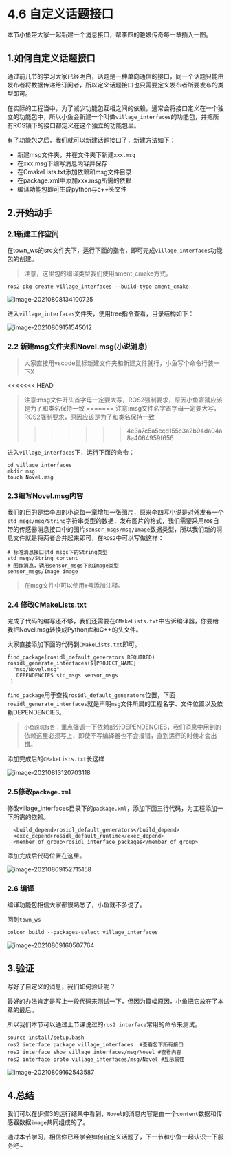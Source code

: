 # 4.6 自定义话题接口

本节小鱼带大家一起新建一个消息接口，帮李四的艳娘传奇每一章插入一图。

## 1.如何自定义话题接口

通过前几节的学习大家已经明白，话题是一种单向通信的接口，同一个话题只能由发布者将数据传递给订阅者，所以定义话题接口也只需要定义发布者所要发布的类型即可。

在实际的工程当中，为了减少功能包互相之间的依赖，通常会将接口定义在一个独立的功能包中，所以小鱼会新建一个叫做`village_interfaces`的功能包，并把所有ROS镇下的接口都定义在这个独立的功能包里。

有了功能包之后，我们就可以新建话题接口了，新建方法如下：

- 新建msg文件夹，并在文件夹下新建`xxx.msg`
- 在xxx.msg下编写消息内容并保存
- 在CmakeLists.txt添加依赖和msg文件目录
- 在package.xml中添加xxx.msg所需的依赖
- 编译功能包即可生成python与c++头文件



## 2.开始动手

### 2.1新建工作空间

在town_ws的src文件夹下，运行下面的指令，即可完成`village_interfaces`功能包的创建。

>  注意，这里包的编译类型我们使用ament_cmake方式。

```
ros2 pkg create village_interfaces --build-type ament_cmake 
```

![image-20210808134100725](4.6ROS2自定义话题接口/imgs/image-20210808134100725.png)

进入`village_interfaces`文件夹，使用tree指令查看，目录结构如下：

![image-20210809151545012](4.6ROS2自定义话题接口/imgs/image-20210809151545012.png)

### 2.2 新建msg文件夹和Novel.msg(小说消息)

> 大家直接用vscode鼠标新建文件夹和新建文件就行，小鱼写个命令行装一下X
>
<<<<<<< HEAD
> 注意:msg文件开头首字母一定要大写，ROS2强制要求，原因小鱼盲猜应该是为了和类名保持一致
=======
> 注意:msg文件名字首字母一定要大写，ROS2强制要求，原因应该是为了和类名保持一致
>>>>>>> 4e3a7c5a5ccd155c3a2b94da04a8a4064959f656

进入`village_interfaces`下，运行下面的命令：

```
cd village_interfaces
mkdir msg
touch Novel.msg 
```

### 2.3编写Novel.msg内容

我们的目的是给李四的小说每一章增加一张图片，原来李四写小说是对外发布一个`std_msgs/msg/String`字符串类型的数据，发布图片的格式，我们需要采用ros自带的传感器消息接口中的图片`sensor_msgs/msg/Image`数据类型，所以我们新的消息文件就是将两者合并起来即可，在`ROS2`中可以写做这样：

```
# 标准消息接口std_msgs下的String类型
std_msgs/String content
# 图像消息，调用sensor_msgs下的Image类型
sensor_msgs/Image image
```

> 在msg文件中可以使用`#`号添加注释。



### 2.4 修改CMakeLists.txt

完成了代码的编写还不够，我们还需要在`CMakeLists.txt`中告诉编译器，你要给我把Novel.msg转换成Python库和C++的头文件。

大家直接添加下面的代码到`CMakeLists.txt`即可。

```
find_package(rosidl_default_generators REQUIRED)
rosidl_generate_interfaces(${PROJECT_NAME}
  "msg/Novel.msg"
   DEPENDENCIES std_msgs sensor_msgs
 )
```

`find_package`用于查找`rosidl_default_generators`位置，下面`rosidl_generate_interfaces`就是声明`msg`文件所属的工程名字、文件位置以及依赖DEPENDENCIES。

> `小鱼踩坑报告`：重点强调一下依赖部分DEPENDENCIES，我们消息中用到的依赖这里必须写上，即使不写编译器也不会报错，直到运行的时候才会出错。

添加完成后的`CMakeLists.txt`长这样

![image-20210813120703118](4.6ROS2自定义话题接口/imgs/image-20210813120703118.png)

### 2.5修改`package.xml`

修改village_interfaces目录下的`package.xml`，添加下面三行代码，为工程添加一下所需的依赖。

```
  <build_depend>rosidl_default_generators</build_depend>
  <exec_depend>rosidl_default_runtime</exec_depend>
  <member_of_group>rosidl_interface_packages</member_of_group>
```

添加完成后代码位置在这里。

![image-20210809152715158](4.6ROS2自定义话题接口/imgs/image-20210809152715158.png)

### 2.6 编译

编译功能包相信大家都很熟悉了，小鱼就不多说了。

回到`town_ws`

```
colcon build --packages-select village_interfaces
```

![image-20210809160507764](4.6ROS2自定义话题接口/imgs/image-20210809160507764.png)

## 3.验证

写好了自定义的消息，我们如何验证呢？

最好的办法肯定是写上一段代码来测试一下，但因为篇幅原因，小鱼把它放在了本章的最后。

所以我们本节可以通过上节课说过的`ros2 interface`常用的命令来测试。

```
source install/setup.bash 
ros2 interface package village_interfaces  #查看包下所有接口
ros2 interface show village_interfaces/msg/Novel #查看内容
ros2 interface proto village_interfaces/msg/Novel #显示属性
```

![image-20210809162543587](4.6ROS2自定义话题接口/imgs/image-20210809162543587.png)



## 4.总结

我们可以在步骤3的运行结果中看到，`Novel`的消息内容是由一个`content`数据和传感器数据`image`共同组成的了。

通过本节学习，相信你已经学会如何自定义话题了，下一节和小鱼一起认识一下服务吧~

